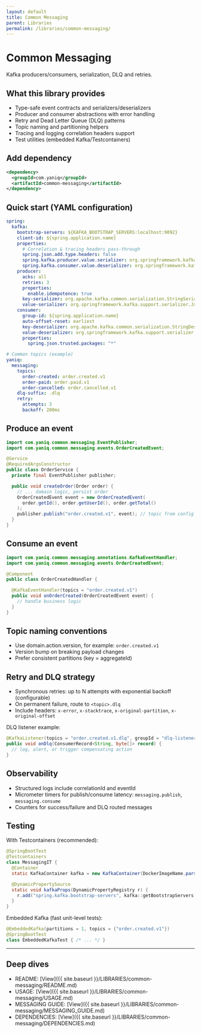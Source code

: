 ```yaml
---
layout: default
title: Common Messaging
parent: Libraries
permalink: /libraries/common-messaging/
---
```


# Common Messaging

Kafka producers/consumers, serialization, DLQ and retries.

## What this library provides

- Type-safe event contracts and serializers/deserializers
- Producer and consumer abstractions with error handling
- Retry and Dead Letter Queue (DLQ) patterns
- Topic naming and partitioning helpers
- Tracing and logging correlation headers support
- Test utilities (embedded Kafka/Testcontainers)

## Add dependency

```xml
<dependency>
  <groupId>com.yaniq</groupId>
  <artifactId>common-messaging</artifactId>
</dependency>
```

## Quick start (YAML configuration)

```yaml
spring:
  kafka:
    bootstrap-servers: ${KAFKA_BOOTSTRAP_SERVERS:localhost:9092}
    client-id: ${spring.application.name}
    properties:
      # Correlation & tracing headers pass-through
      spring.json.add.type.headers: false
      spring.kafka.producer.value.serializer: org.springframework.kafka.support.serializer.JsonSerializer
      spring.kafka.consumer.value.deserializer: org.springframework.kafka.support.serializer.JsonDeserializer
    producer:
      acks: all
      retries: 3
      properties:
        enable.idempotence: true
      key-serializer: org.apache.kafka.common.serialization.StringSerializer
      value-serializer: org.springframework.kafka.support.serializer.JsonSerializer
    consumer:
      group-id: ${spring.application.name}
      auto-offset-reset: earliest
      key-deserializer: org.apache.kafka.common.serialization.StringDeserializer
      value-deserializer: org.springframework.kafka.support.serializer.JsonDeserializer
      properties:
        spring.json.trusted.packages: "*"

# Common topics (example)
yaniq:
  messaging:
    topics:
      order-created: order.created.v1
      order-paid: order.paid.v1
      order-cancelled: order.cancelled.v1
    dlq-suffix: .dlq
    retry:
      attempts: 3
      backoff: 200ms
```

## Produce an event

```java
import com.yaniq.common.messaging.EventPublisher;
import com.yaniq.common.messaging.events.OrderCreatedEvent;

@Service
@RequiredArgsConstructor
public class OrderService {
  private final EventPublisher publisher;

  public void createOrder(Order order) {
    // ... domain logic, persist order
    OrderCreatedEvent event = new OrderCreatedEvent(
      order.getId(), order.getUserId(), order.getTotal()
    );
    publisher.publish("order.created.v1", event); // topic from config
  }
}
```

## Consume an event

```java
import com.yaniq.common.messaging.annotations.KafkaEventHandler;
import com.yaniq.common.messaging.events.OrderCreatedEvent;

@Component
public class OrderCreatedHandler {

  @KafkaEventHandler(topics = "order.created.v1")
  public void onOrderCreated(OrderCreatedEvent event) {
    // handle business logic
  }
}
```

## Topic naming conventions

- Use domain.action.version, for example: `order.created.v1`
- Version bump on breaking payload changes
- Prefer consistent partitions (key = aggregateId)

## Retry and DLQ strategy

- Synchronous retries: up to N attempts with exponential backoff (configurable)
- On permanent failure, route to `<topic>.dlq`
- Include headers: `x-error`, `x-stacktrace`, `x-original-partition`, `x-original-offset`

DLQ listener example:

```java
@KafkaListener(topics = "order.created.v1.dlq", groupId = "dlq-listener")
public void onDlq(ConsumerRecord<String, byte[]> record) {
  // log, alert, or trigger compensating action
}
```

## Observability

- Structured logs include correlationId and eventId
- Micrometer timers for publish/consume latency: `messaging.publish`, `messaging.consume`
- Counters for success/failure and DLQ routed messages

## Testing

With Testcontainers (recommended):

```java
@SpringBootTest
@Testcontainers
class MessagingIT {
  @Container
  static KafkaContainer kafka = new KafkaContainer(DockerImageName.parse("confluentinc/cp-kafka:7.5.0"));

  @DynamicPropertySource
  static void kafkaProps(DynamicPropertyRegistry r) {
    r.add("spring.kafka.bootstrap-servers", kafka::getBootstrapServers);
  }
}
```

Embedded Kafka (fast unit-level tests):

```java
@EmbeddedKafka(partitions = 1, topics = {"order.created.v1"})
@SpringBootTest
class EmbeddedKafkaTest { /* ... */ }
```

---

## Deep dives

- README: [View]({{ site.baseurl }}/LIBRARIES/common-messaging/README.md)
- USAGE: [View]({{ site.baseurl }}/LIBRARIES/common-messaging/USAGE.md)
- MESSAGING GUIDE: [View]({{ site.baseurl }}/LIBRARIES/common-messaging/MESSAGING_GUIDE.md)
- DEPENDENCIES: [View]({{ site.baseurl }}/LIBRARIES/common-messaging/DEPENDENCIES.md)

